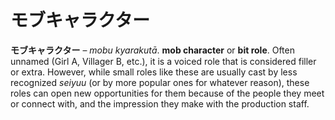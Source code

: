# モブキャラクター

**モブキャラクター** – *mobu kyarakutā*. **mob character** or **bit role**. Often unnamed (Girl A, Villager B, etc.), it is a voiced role that is considered filler or extra. However, while small roles like these are usually cast by less recognized *seiyuu* (or by more popular ones for whatever reason), these roles can open new opportunities for them because of the people they meet or connect with, and the impression they make with the production staff.
